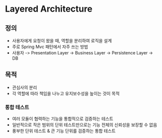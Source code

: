 # Layered Architecture

## 정의
- 사용자에게 요청이 왔을 때, 역할을 분리하여 로직을 설계
- 주로 Spring Mvc 패턴에서 자주 쓰는 방법
- 사용자 -> Presentation Layer -> Business Layer -> Persistence Layer -> DB

## 목적
- 관심사의 분리
- 각 역할에 따라 책임을 나누고 유지보수성을 높이는 것이 목적

### 통합 테스트
- 여러 모듈이 협력하는 기능을 통합적으로 검증하는 테스트
- 일반적으로 작은 범위의 단위 테스트만으로는 기능 전체의 신뢰성을 보장할 수 없음
- 풍부한 단위 테스트 & 큰 기능 단위를 검증하는 통합 테스트